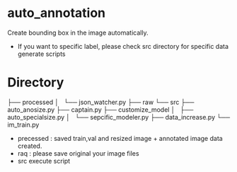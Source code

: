 # auto_annotation
Create bounding box in the image automatically.
- If you want to specific label, please check src directory for specific data generate scripts

# Directory
├── processed
│   └── json_watcher.py
├── raw
└── src
    ├── auto_anosize.py
    ├── captain.py
    ├── customize_model
    │   ├── auto_specialsize.py
    │   └── sepcific_modeler.py
    ├── data_increase.py
    └── im_train.py

- precessed : saved train,val and resized image + annotated image data created.
- raq : please save original your image files
- src execute script
